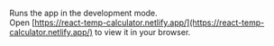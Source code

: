 Runs the app in the development mode.\
Open [https://react-temp-calculator.netlify.app/](https://react-temp-calculator.netlify.app/) to view it in your browser.
